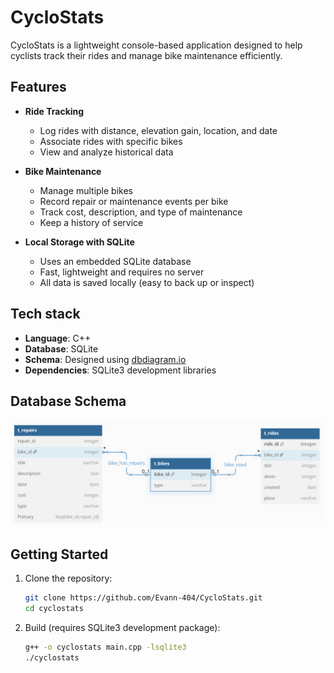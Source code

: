 # CycloStats

CycloStats is a lightweight console-based application designed to help cyclists track their rides and manage bike maintenance efficiently.

## Features

- **Ride Tracking**
  - Log rides with distance, elevation gain, location, and date
  - Associate rides with specific bikes
  - View and analyze historical data

- **Bike Maintenance**
  - Manage multiple bikes
  - Record repair or maintenance events per bike
  - Track cost, description, and type of maintenance
  - Keep a history of service

- **Local Storage with SQLite**
  - Uses an embedded SQLite database
  - Fast, lightweight and requires no server
  - All data is saved locally (easy to back up or inspect)

## Tech stack

- **Language**: C++
- **Database**: SQLite
- **Schema**: Designed using [dbdiagram.io](https://dbdiagram.io)
- **Dependencies**: SQLite3 development libraries

## Database Schema
![DATABASE-SCHEMA](assets/db-schema.png)

## Getting Started

1. Clone the repository:
   ```bash
   git clone https://github.com/Evann-404/CycloStats.git
   cd cyclostats
   ```
2. Build (requires SQLite3 development package):
   ```bash
   g++ -o cyclostats main.cpp -lsqlite3
   ./cyclostats
   ```
